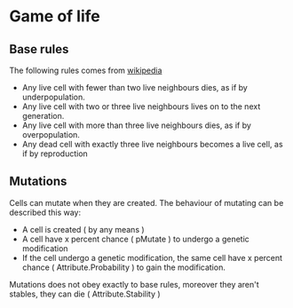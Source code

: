 # Game of life

## Base rules

The following rules comes from [wikipedia](https://en.wikipedia.org/wiki/Conway's_Game_of_Life)

- Any live cell with fewer than two live neighbours dies, as if by underpopulation.
- Any live cell with two or three live neighbours lives on to the next generation.
- Any live cell with more than three live neighbours dies, as if by overpopulation.
- Any dead cell with exactly three live neighbours becomes a live cell, as if by reproduction

## Mutations

Cells can mutate when they are created.
The behaviour of mutating can be described this way:
- A cell is created ( by any means )
- A cell have x percent chance ( pMutate ) to undergo a genetic modification
- If the cell undergo a genetic modification, the same cell have x percent chance ( Attribute.Probability ) to gain the modification.

Mutations does not obey exactly to base rules, moreover they aren't stables, they can die ( Attribute.Stability )